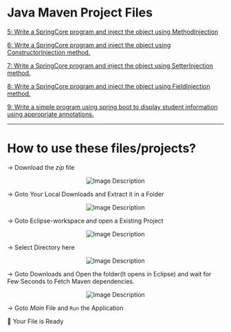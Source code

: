 # Java Maven Project Files

[5: Write a SpringCore program and inject the object 
using MethodInjection](https://github.com/Mohdjariullah/javamaven/tree/main/5th_Program)

[6: Write a SpringCore program and inject the object 
using ConstructorInjection method.](https://github.com/Mohdjariullah/javamaven/tree/main/6th_program)

[7: Write a SpringCore program and inject the object 
using SetterInjection method.](https://github.com/Mohdjariullah/javamaven/tree/main/7th_program)

[8: Write a SpringCore program and inject the object 
using FieldInjection method.](https://github.com/Mohdjariullah/javamaven/tree/main/8th_program)

[9: Write a simple program using spring boot to display
student information using appropriate annotations.](https://github.com/Mohdjariullah/javamaven/tree/main/9th_program)

------

# How to use these files/projects?

-> Download the _zip_ file
<div align="center">
  <img src="https://github.com/Mohdjariullah/javamaven/assets/112340610/b4232b55-869a-4aaa-8c59-aab7b552c62f" alt="Image Description">
</div>



-> Goto Your Local Downloads and Extract it in a Folder
<div align="center">
  <img src="https://github.com/Mohdjariullah/javamaven/assets/112340610/e6dbc3df-c28a-43c2-a19e-04cb60cd600d" alt="Image Description">
</div>


-> Goto Eclipse-workspace and open a Existing Project
<div align="center">
  <img src="https://github.com/Mohdjariullah/javamaven/assets/112340610/33df0afc-6f4d-485d-a390-7960cab40f13" alt="Image Description">
</div>

-> Select Directory here
<div align="center">
  <img src="https://github.com/Mohdjariullah/javamaven/assets/112340610/eba187dd-643a-4a70-979c-f275054ae81d" alt="Image Description">
</div>

-> Goto Downloads and Open the folder(It opens in Eclipse) and wait for Few Seconds to Fetch Maven dependencies.
<div align="center">
  <img src="https://github.com/Mohdjariullah/javamaven/assets/112340610/7a1f0029-ae53-4093-be2c-d930185e3b1c" alt="Image Description">
</div>


-> Goto _Main_ File and `Run` the Application
 
🎉 Your File is Ready
